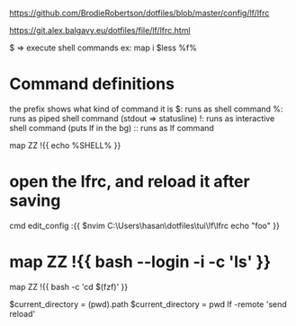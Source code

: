 https://github.com/BrodieRobertson/dotfiles/blob/master/config/lf/lfrc

https://git.alex.balgavy.eu/dotfiles/file/lf/lfrc.html

$ => execute shell commands
  ex: map i $less %f%

# Command definitions
the prefix shows what kind of command it is
$: runs as shell command
%: runs as piped shell command (stdout => statusline)
!: runs as interactive shell command (puts lf in the bg)
:: runs as lf command

map ZZ !{{ echo %SHELL% }}

# open the lfrc, and reload it after saving
cmd edit_config :{{
  $nvim C:\\Users\\hasan\\dotfiles\\tui\\lf\\lfrc
  echo "foo"
}}

# map ZZ !{{ bash --login -i -c 'ls' }}
map ZZ !{{ bash -c 'cd $(fzf)' }}

$current_directory = (pwd).path
$current_directory = pwd
lf -remote 'send reload'
